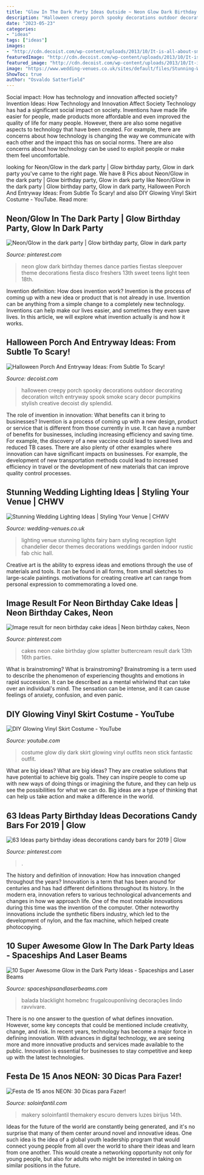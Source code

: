 ```yaml
---
title: "Glow In The Dark Party Ideas Outside ~ Neon Glow Dark Birthday Themes Dance Parties Fiestas Sleepover Theme Decorations Fiesta Disco Freshers 13th Sweet Teens Light Teen 18th"
description: "Halloween creepy porch spooky decorations outdoor decorating decoration witch entryway spook smoke scary decor pumpkins stylish creative decoist diy splendid"
date: "2023-05-23"
categories:
- "ideas"
tags: ["ideas"]
images:
- "http://cdn.decoist.com/wp-content/uploads/2013/10/It-is-all-about-smoke-and-spook.jpg"
featuredImage: "http://cdn.decoist.com/wp-content/uploads/2013/10/It-is-all-about-smoke-and-spook.jpg"
featured_image: "http://cdn.decoist.com/wp-content/uploads/2013/10/It-is-all-about-smoke-and-spook.jpg"
image: "https://www.wedding-venues.co.uk/sites/default/files/Stunning-Wedding-Lighting-Ideas-fabmood.jpg"
ShowToc: true
author: "Osvaldo Satterfield"
---
```



Social impact: How has technology and innovation affected society?
Invention Ideas: How Technology and Innovation Affect Society
Technology has had a significant social impact on society. Inventions have made life easier for people, made products more affordable and even improved the quality of life for many people. However, there are also some negative aspects to technology that have been created. For example, there are concerns about how technology is changing the way we communicate with each other and the impact this has on social norms. There are also concerns about how technology can be used to exploit people or make them feel uncomfortable.

	

		
looking for Neon/Glow in the dark party | Glow birthday party, Glow in dark party you've came to the right page. We have 8 Pics about Neon/Glow in the dark party | Glow birthday party, Glow in dark party like Neon/Glow in the dark party | Glow birthday party, Glow in dark party, Halloween Porch And Entryway Ideas: From Subtle To Scary! and also DIY Glowing Vinyl Skirt Costume - YouTube. Read more:
		
    
## Neon/Glow In The Dark Party | Glow Birthday Party, Glow In Dark Party

<img loading=lazy src="https://i.pinimg.com/736x/41/20/ff/4120ff83ae45611639b59f3f2c8ca4ad.jpg" onerror="this.onerror=null;this.src='https://tse2.mm.bing.net/th?id=OIP.MH3uanizvOBW1JGuNJFrOQHaFj&amp;pid=15.1';" alt="Neon/Glow in the dark party | Glow birthday party, Glow in dark party">

_Source: pinterest.com_

>neon glow dark birthday themes dance parties fiestas sleepover theme decorations fiesta disco freshers 13th sweet teens light teen 18th. 

	

Invention definition: How does invention work?
Invention is the process of coming up with a new idea or product that is not already in use. Invention can be anything from a simple change to a completely new technology. Inventions can help make our lives easier, and sometimes they even save lives. In this article, we will explore what invention actually is and how it works.

    
## Halloween Porch And Entryway Ideas: From Subtle To Scary!

<img loading=lazy src="http://cdn.decoist.com/wp-content/uploads/2013/10/It-is-all-about-smoke-and-spook.jpg" onerror="this.onerror=null;this.src='https://tse2.mm.bing.net/th?id=OIP.GkQgULrPaRSm7y0T0gKbxAHaEy&amp;pid=15.1';" alt="Halloween Porch And Entryway Ideas: From Subtle To Scary!">

_Source: decoist.com_

>halloween creepy porch spooky decorations outdoor decorating decoration witch entryway spook smoke scary decor pumpkins stylish creative decoist diy splendid. 

	

The role of invention in innovation: What benefits can it bring to businesses?
Invention is a process of coming up with a new design, product or service that is different from those currently in use. It can have a number of benefits for businesses, including increasing efficiency and saving time. For example, the discovery of a new vaccine could lead to saved lives and reduced TB cases. There are also plenty of other examples where innovation can have significant impacts on businesses. For example, the development of new transportation methods could lead to increased efficiency in travel or the development of new materials that can improve quality control processes.

    
## Stunning Wedding Lighting Ideas | Styling Your Venue | CHWV

<img loading=lazy src="https://www.wedding-venues.co.uk/sites/default/files/Stunning-Wedding-Lighting-Ideas-fabmood.jpg" onerror="this.onerror=null;this.src='https://tse3.mm.bing.net/th?id=OIP.81wTDvMbqK9It9n7OtcaOwHaLH&amp;pid=15.1';" alt="Stunning Wedding Lighting Ideas | Styling Your Venue | CHWV">

_Source: wedding-venues.co.uk_

>lighting venue stunning lights fairy barn styling reception light chandelier decor themes decorations weddings garden indoor rustic fab chic hall. 

	

Creative art is the ability to express ideas and emotions through the use of materials and tools. It can be found in all forms, from small sketches to large-scale paintings. motivations for creating creative art can range from personal expression to commemorating a loved one.

    
## Image Result For Neon Birthday Cake Ideas | Neon Birthday Cakes, Neon

<img loading=lazy src="https://i.pinimg.com/736x/75/88/a5/7588a5d259e6e9375a166aa75c781697--neon-birthday-cakes-splatter-cake.jpg" onerror="this.onerror=null;this.src='https://tse2.mm.bing.net/th?id=OIP.BsWzV_jusPFe3UF94TD7UQHaKJ&amp;pid=15.1';" alt="Image result for neon birthday cake ideas | Neon birthday cakes, Neon">

_Source: pinterest.com_

>cakes neon cake birthday glow splatter buttercream result dark 13th 16th parties. 

	

What is brainstroming?
What is brainstroming? Brainstroming is a term used to describe the phenomenon of experiencing thoughts and emotions in rapid succession. It can be described as a mental whirlwind that can take over an individual's mind. The sensation can be intense, and it can cause feelings of anxiety, confusion, and even panic.

    
## DIY Glowing Vinyl Skirt Costume - YouTube

<img loading=lazy src="http://i1.ytimg.com/vi/BWT6VRWJZaA/maxresdefault.jpg" onerror="this.onerror=null;this.src='https://tse1.mm.bing.net/th?id=OIP.i8JaOd3LYyP83j9UjzOamAHaEK&amp;pid=15.1';" alt="DIY Glowing Vinyl Skirt Costume - YouTube">

_Source: youtube.com_

>costume glow diy dark skirt glowing vinyl outfits neon stick fantastic outfit. 

	

What are big ideas?
What are big ideas? They are creative solutions that have potential to achieve big goals. They can inspire people to come up with new ways of doing things or imagining the future, and they can help us see the possibilities for what we can do. Big ideas are a type of thinking that can help us take action and make a difference in the world.

    
## 63 Ideas Party Birthday Ideas Decorations Candy Bars For 2019 | Glow

<img loading=lazy src="https://i.pinimg.com/736x/8b/a3/22/8ba322727c90f0d10950f590ca6e9c35.jpg" onerror="this.onerror=null;this.src='https://tse1.mm.bing.net/th?id=OIP.tN837NBhQ13-_w2RchTBHAAAAA&amp;pid=15.1';" alt="63 Ideas party birthday ideas decorations candy bars for 2019 | Glow">

_Source: pinterest.com_

>. 

	

The history and definition of innovation: How has innovation changed throughout the years?
Innovation is a term that has been around for centuries and has had different definitions throughout its history. In the modern era, innovation refers to various technological advancements and changes in how we approach life. One of the most notable innovations during this time was the invention of the computer. Other noteworthy innovations include the synthetic fibers industry, which led to the development of nylon, and the fax machine, which helped create photocopying.

    
## 10 Super Awesome Glow In The Dark Party Ideas - Spaceships And Laser Beams

<img loading=lazy src="https://spaceshipsandlaserbeams.com/wp-content/uploads/2015/12/glow-in-the-dark-party-ideas.jpg" onerror="this.onerror=null;this.src='https://tse1.mm.bing.net/th?id=OIP.fqDZuRcVOGTvZWo9xEgUPQHaLH&amp;pid=15.1';" alt="10 Super Awesome Glow in the Dark Party Ideas - Spaceships and Laser Beams">

_Source: spaceshipsandlaserbeams.com_

>balada blacklight homebnc frugalcouponliving decorações lindo ravvivare. 

	

There is no one answer to the question of what defines innovation. However, some key concepts that could be mentioned include creativity, change, and risk. In recent years, technology has become a major force in defining innovation. With advances in digital technology, we are seeing more and more innovative products and services made available to the public. Innovation is essential for businesses to stay competitive and keep up with the latest technologies.

    
## Festa De 15 Anos NEON: 30 Dicas Para Fazer!

<img loading=lazy src="http://soloinfantil.com/wp-content/uploads/2015/06/festa-15-anos-neon-18.jpg" onerror="this.onerror=null;this.src='https://tse2.mm.bing.net/th?id=OIP.MMGdfZwFNuJIdSZu-fvwBgHaJ4&amp;pid=15.1';" alt="Festa de 15 anos NEON: 30 Dicas para Fazer!">

_Source: soloinfantil.com_

>makery soloinfantil themakery escuro denvers luzes birijus 14th. 

	

Ideas for the future of the world are constantly being generated, and it's no surprise that many of them center around novel and innovative ideas. One such idea is the idea of a global youth leadership program that would connect young people from all over the world to share their ideas and learn from one another. This would create a networking opportunity not only for young people, but also for adults who might be interested in taking on similar positions in the future.

